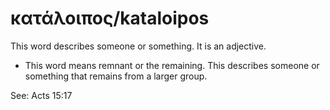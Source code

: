 # κατάλοιπος/kataloipos
This word describes someone or something. It is an adjective.

* This word means remnant or the remaining. This describes someone or something that remains from a larger group.

See:  Acts 15:17
